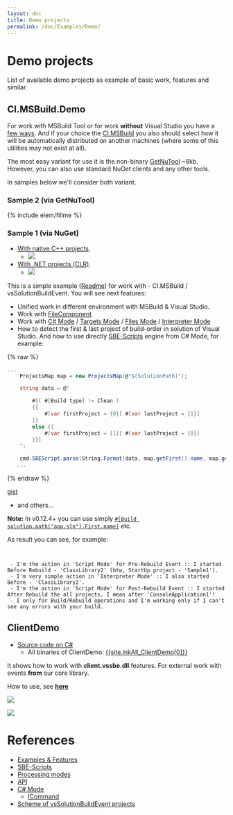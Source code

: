 ```yaml
---
layout: doc
title: Demo projects
permalink: /doc/Examples/Demo/
---
```


# Demo projects

List of available demo projects as example of basic work, features and similar.

## CI.MSBuild.Demo

For work with MSBuild Tool or for work **without** Visual Studio you have a [few ways](../../Features/Solution-wide/#how-about-msbuild-tool-or-how-to-work-without-visual-studio). And if your choice the [CI.MSBuild](../../CI/CI.MSBuild/) you also should select how it will be automatically distributed on another machines (where some of this utilities may not exist at all).

The most easy variant for use it is the non-binary [GetNuTool](https://github.com/3F/GetNuTool) ~8kb. However, you can also use standard NuGet clients and any other tools.

In samples below we'll consider both variant.

### Sample 2 (via GetNuTool)

{% include elem/fillme %}

### Sample 1 (via NuGet)

* [With native C++ projects](https://github.com/3F/CI.MSBuild.Demo/tree/master/native%20C%2B%2B/Sample1).
    * [![](https://img.shields.io/badge/native_C%2B%2B-passing-brightgreen.svg?style=flat)](https://ci.appveyor.com/project/3Fs/ci-msbuild-demo/build/build-4)
* [With .NET projects (CLR)](https://github.com/3F/CI.MSBuild.Demo/tree/master/.NET/Sample1).
    * [![](https://img.shields.io/badge/.NET_(CLR)-passing-brightgreen.svg?style=flat)](https://ci.appveyor.com/project/3Fs/ci-msbuild-demo/build/build-5)

This is a simple example ([Readme](https://github.com/3F/CI.MSBuild.Demo/blob/master/native%20C%2B%2B/Sample1/Readme.md)) for work with - CI.MSBuild / vsSolutionBuildEvent. You will see next features:

* Unified work in different environment with MSBuild & Visual Studio.
* Work with [FileComponent](../../Scripts/SBE-Scripts/Components/FileComponent/)
* Work with [C# Mode](../../Modes/CSharp/) / [Targets Mode](../../Modes/Targets/) / [Files Mode](../../Modes/) / [Interpreter Mode](../../Modes/)
* How to detect the first & last project of build-order in solution of Visual Studio. And how to use directly [SBE-Scripts](../../Scripts/SBE-Scripts/) engine from C# Mode, for example:

{% raw %}
```csharp
...
    ProjectsMap map = new ProjectsMap(@"$(SolutionPath)");

    string data = @"

        #[( #[Build type] != Clean )
        {{
            #[var firstProject = {0}] #[var lastProject = {1}]
        }}
        else {{
            #[var firstProject = {1}] #[var lastProject = {0}]
        }}]
    ";

    cmd.SBEScript.parse(String.Format(data, map.getFirst().name, map.getLast().name));
   ...
```
{% endraw %}

[gist](https://gist.github.com/3F/b1f613511737121a4bd1)

* and others...

**Note:** In v0.12.4+ you can use simply [`#[Build solution.path("app.sln").First.name]`](../../Scripts/SBE-Scripts/Components/BuildComponent/#solution) etc.

As result you can see, for example:

```


 - I'm the action in 'Script Mode' for Pre-Rebuild Event :: I started Before Rebuild - 'ClassLibrary2' (btw, StartUp project - 'Sample1').
 - I'm very simple action in 'Interpreter Mode' :: I also started Before - 'ClassLibrary2'. 
 - I'm the action in 'Script Mode' for Post-Rebuild Event :: I started After Rebuild the all projects. I mean after 'ConsoleApplication1'!
 - I only for Build/Rebuild operations and I'm working only if I can't see any errors with your build.

```


## ClientDemo

* [Source code on C#](https://github.com/3F/vsSolutionBuildEvent/tree/master/ClientDemo)
    * All binaries of ClientDemo: [{{site.lnkAll_ClientDemo[0]}}]({{site.lnkAll_ClientDemo[1]}})

It shows how to work with **client.vssbe.dll** features. For external work with events **from** our core library.

How to use, see **[here](../../API/#create-client-vssbe-dll)**


![](../../Resources/Demo/DemoClient.png)

![](../../Resources/Demo/DemoClient_cim.png)


# References

* [Examples & Features](../../Examples/)
* [SBE-Scripts](../../Scripts/SBE-Scripts/)
* [Processing modes](../../Modes/)
* [API](../../API/)
* [C# Mode](../../Modes/CSharp/)
    * [ICommand](https://github.com/3F/vsSolutionBuildEvent/blob/master/vsSolutionBuildEvent/Actions/ICommand.cs) 
* [Scheme of vsSolutionBuildEvent projects](../../Scheme/)